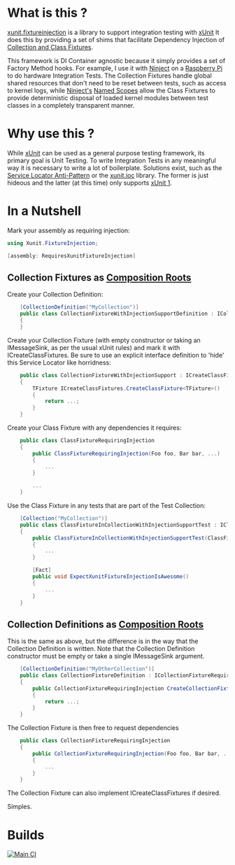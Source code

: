 # What is this ?
[xunit.fixtureinjection](https://github.com/pete-restall/xunit.fixtureinjection)
is a library to support integration testing with [xUnit](https://github.com/xunit/xunit)
It does this by providing a set of shims that facilitate Dependency Injection
of [Collection and Class Fixtures](https://xunit.github.io/docs/shared-context).

This framework is DI Container agnostic because it simply provides a set of Factory
Method hooks.  For example, I use it with [Ninject](http://www.ninject.org/) on a
[Raspberry Pi](https://www.raspberrypi.org/) to do hardware Integration Tests.
The Collection Fixtures handle global shared resources that don't need to be reset
between tests, such as access to kernel logs, while [Ninject's](http://www.ninject.org/)
[Named Scopes](https://github.com/ninject/Ninject.Extensions.NamedScope) allow
the Class Fixtures to provide deterministic disposal of loaded kernel modules
between test classes in a completely transparent manner.

# Why use this ?
While [xUnit](https://github.com/xunit/xunit) can be used as a general purpose testing
framework, its primary goal is Unit Testing.  To write Integration Tests in any
meaningful way it is necessary to write a lot of boilerplate.  Solutions exist,
such as the [Service Locator Anti-Pattern](http://blog.ploeh.dk/2010/02/03/ServiceLocatorisanAnti-Pattern/)
or the [xunit.ioc](https://github.com/daniel-chambers/xunit.ioc) library.  The former
is just hideous and the latter (at this time) only supports
[xUnit 1](https://github.com/xunit/xunit).

# In a Nutshell
Mark your assembly as requiring injection:

```C#
using Xunit.FixtureInjection;

[assembly: RequiresXunitFixtureInjection]
```

## Collection Fixtures as [Composition Roots](http://blog.ploeh.dk/2011/07/28/CompositionRoot/)
Create your Collection Definition:

```C#
	[CollectionDefinition("MyCollection")]
	public class CollectionFixtureWithInjectionSupportDefinition : ICollectionFixture<CollectionFixtureWithInjectionSupport>
	{
	}
```

Create your Collection Fixture (with empty constructor or taking an IMessageSink, as per the
usual xUnit rules) and mark it with ICreateClassFixtures.  Be sure to use an explicit interface
definition to 'hide' this Service Locator like horridness:

```C#
	public class CollectionFixtureWithInjectionSupport : ICreateClassFixtures
	{
		TFixture ICreateClassFixtures.CreateClassFixture<TFixture>()
		{
			return ...;
		}
	}
```

Create your Class Fixture with any dependencies it requires:

```C#
	public class ClassFixtureRequiringInjection
	{
		public ClassFixtureRequiringInjection(Foo foo, Bar bar, ...)
		{
			...
		}

		...
	}
```

Use the Class Fixture in any tests that are part of the Test Collection:

```C#
	[Collection("MyCollection")]
	public class ClassFixtureInCollectionWithInjectionSupportTest : IClassFixture<ClassFixtureRequiringInjection>
	{
		public ClassFixtureInCollectionWithInjectionSupportTest(ClassFixtureRequiringInjection classFixture)
		{
			...
		}

		[Fact]
		public void ExpectXunitFixtureInjectionIsAwesome()
		{
			...
		}
	}
```

## Collection Definitions as [Composition Roots](http://blog.ploeh.dk/2011/07/28/CompositionRoot/)
This is the same as above, but the difference is in the way that the Collection Definition is
written.  Note that the Collection Definition constructor must be empty or take a single
IMessageSink argument.

```C#
	[CollectionDefinition("MyOtherCollection")]
	public class CollectionFixtureDefinition : ICollectionFixtureRequiringInjection<CollectionFixtureRequiringInjection>
	{
		public CollectionFixtureRequiringInjection CreateCollectionFixture()
		{
			return ...;
		}
	}
```

The Collection Fixture is then free to request dependencies

```C#
	public class CollectionFixtureRequiringInjection
	{
		public CollectionFixtureRequiringInjection(Foo foo, Bar bar, ...)
		{
			...
		}
	}
```

The Collection Fixture can also implement ICreateClassFixtures if desired.

Simples.

# Builds
[![Main CI](https://ci.appveyor.com/api/projects/status/ad199gnwd4lyc6wm)](https://ci.appveyor.com/project/pete-restall/xunit.fixtureinjection)

